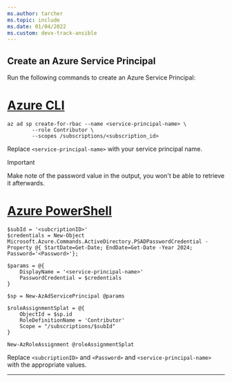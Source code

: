 ```yaml
---
ms.author: tarcher
ms.topic: include
ms.date: 01/04/2022
ms.custom: devx-track-ansible
---
```


## Create an Azure Service Principal

Run the following commands to create an Azure Service Principal:

# [Azure CLI](#tab/azure-cli)

```azurecli
az ad sp create-for-rbac --name <service-principal-name> \
        --role Contributor \
        --scopes /subscriptions/<subscription_id>
```

Replace `<service-principal-name>` with your service principal name.

> [!Important]
> Make note of the password value in the output, you won't be able to retrieve it afterwards.

# [Azure PowerShell](#tab/azurepowershell)

```azurepowershell
$subId = '<subcriptionID>'
$credentials = New-Object Microsoft.Azure.Commands.ActiveDirectory.PSADPasswordCredential -Property @{ StartDate=Get-Date; EndDate=Get-Date -Year 2024; Password='<Password>'};

$params = @{
    DisplayName = '<service-principal-name>'
    PasswordCredential = $credentials
}

$sp = New-AzAdServicePrincipal @params

$roleAssignmentSplat = @{
    ObjectId = $sp.id
    RoleDefinitionName = 'Contributor'
    Scope = "/subscriptions/$subId"
}

New-AzRoleAssignment @roleAssignmentSplat
```

Replace `<subcriptionID>` and `<Password>` and `<service-principal-name>` with the appropriate values.

---
